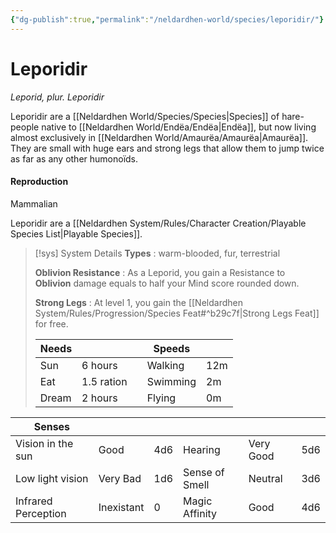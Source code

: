 ```yaml
---
{"dg-publish":true,"permalink":"/neldardhen-world/species/leporidir/"}
---
```


# Leporidir
*Leporid, plur. Leporidir*

Leporidir are a [[Neldardhen World/Species/Species\|Species]] of hare-people native to [[Neldardhen World/Endëa/Endëa\|Endëa]], but now living almost exclusively in [[Neldardhen World/Amaurëa/Amaurëa\|Amaurëa]]. They are small with huge ears and strong legs that allow them to jump twice as far as any other humonoïds.
#### Reproduction
Mammalian


Leporidir are a [[Neldardhen System/Rules/Character Creation/Playable Species List\|Playable Species]].

 > [!sys] System Details
 > **Types** : warm-blooded, fur, terrestrial
 > 
 > **Oblivion Resistance** : As a Leporid, you gain a Resistance to **Oblivion** damage equals to half your Mind score rounded down.
 > 
 > **Strong Legs** : At level 1, you gain the [[Neldardhen System/Rules/Progression/Species Feat#^b29c7f\|Strong Legs Feat]] for free. 
 > 
> | **Needs** |            |     | **Speeds** |     |
> | --------- | ---------- | --- | ---------- | --- |
> | Sun       | 6 hours    |     | Walking    | 12m |
> | Eat       | 1.5 ration |     | Swimming   | 2m  |
> | Dream     | 2 hours    |     | Flying     | 0m  |
> 
> 
| **Senses**          |            |     |                |           |     |
| ------------------- | ---------- | --- | -------------- | --------- | --- |
| Vision in the sun   | Good       | 4d6 | Hearing        | Very Good | 5d6 |
| Low light vision    | Very Bad   | 1d6 | Sense of Smell | Neutral   | 3d6 |
| Infrared Perception | Inexistant | 0   | Magic Affinity | Good      | 4d6 |

